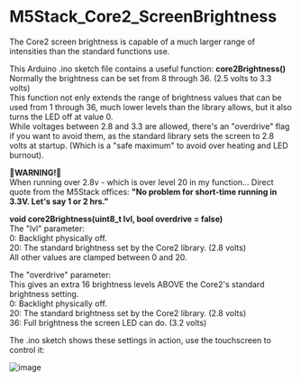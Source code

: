
# M5Stack_Core2_ScreenBrightness
The Core2 screen brightness is capable of a much larger range of intensities than the standard functions use.

This Arduino .ino sketch file contains a useful function: **core2Brightness()**                   
Normally the brightness can be set from 8 through 36. (2.5 volts to 3.3 volts)                         
This function not enly extends the range of brightness values that can be used from 1 through 36, much lower levels than the library allows, but it also turns the LED off at value 0.                      
While voltages between 2.8 and 3.3 are allowed, there's an "overdrive" flag if you want to avoid them, as the standard library sets the screen to 2.8 volts at startup. (Which is a "safe maximum" to avoid over heating and LED burnout).

**🔴WARNING!🔴**  
When running over 2.8v - which is over level 20 in my function...
Direct quote from the M5Stack offices: **"No problem for short-time running in 3.3V. Let's say 1 or 2 hrs."**

 **void core2Brightness(uint8_t lvl, bool overdrive = false)**        
The "lvl" parameter:         
0: Backlight physically off.  
20: The standard brightness set by the Core2 library. (2.8 volts)         
All other values are clamped between 0 and 20.


The "overdrive" parameter:         
This gives an extra 16 brightness levels ABOVE the Core2's standard brightness setting.        
0: Backlight physically off.         
20: The standard brightness set by the Core2 library. (2.8 volts)      
36: Full brightness the screen LED can do. (3.2 volts)       


The .ino sketch shows these settings in action, use the touchscreen to control it:

![image](https://user-images.githubusercontent.com/1586332/128866190-4e3f69bd-8aa7-40ec-92f7-ed0894d540bc.png)
